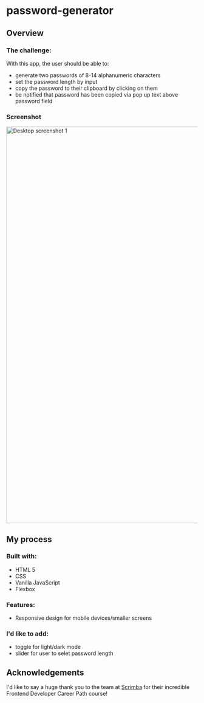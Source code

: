 # password-generator

## Overview

### The challenge:

With this app, the user should be able to:
- generate two passwords of 8-14 alphanumeric characters
- set the password length by input
- copy the password to their clipboard by clicking on them
- be notified that password has been copied via pop up text above password field

### Screenshot

<img width="1044" alt="Desktop screenshot 1" src="https://github.com/estibenjack/password-generator/assets/156148848/f553e820-9254-4f38-a54d-48df746b0786">



## My process

### Built with:
- HTML 5
- CSS
- Vanilla JavaScript
- Flexbox

### Features:
- Responsive design for mobile devices/smaller screens

### I'd like to add:
- toggle for light/dark mode
- slider for user to selet password length

## Acknowledgements

I'd like to say a huge thank you to the team at [Scrimba](https://scrimba.com/learn/frontend) for their incredible Frontend Developer Career Path course! 
